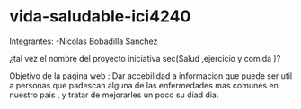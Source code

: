 # vida-saludable-ici4240

Integrantes:
-Nicolas Bobadilla Sanchez

¿tal vez el nombre del proyecto iniciativa sec(Salud ,ejercicio y comida )? 

Objetivo de la pagina web : Dar accebilidad a informacion que puede ser util a personas que padescan alguna de las enfermedades mas comunes en nuestro pais , y tratar de mejorarles un poco su diad dia.
